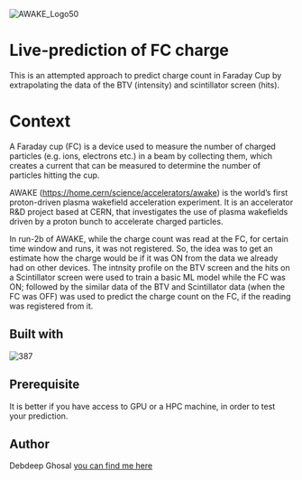 
![AWAKE_Logo50](https://github.com/user-attachments/assets/cd483d39-5d4a-498c-abf0-cc4b3e47240f)

# Live-prediction of FC charge

This is an attempted approach to predict charge count in Faraday Cup by extrapolating the data of the BTV (intensity) and scintillator screen (hits).

# Context
A Faraday cup (FC) is a device used to measure the number of charged particles (e.g. ions, electrons etc.) in a beam by collecting them, which creates a current that can be measured to determine the number of particles hitting the cup.

AWAKE (https://home.cern/science/accelerators/awake) is the world’s first proton-driven plasma wakefield acceleration experiment. It is an accelerator R&D project based at CERN, that investigates the use of plasma wakefields driven by a proton bunch to accelerate charged particles.

In run-2b of AWAKE, while the charge count was read at the FC, for certain time window and runs, it was not registered. So, the idea was to get an estimate how the charge would be if it was ON from the data we already had on other devices.
The intnsity profile on the BTV screen and the hits on a Scintillator screen were used to train a basic ML model while the FC was ON; followed by the similar data of the BTV and Scintillator data (when the FC was OFF) was used to predict the charge count on the FC, if the reading was registered from it.

## Built with
![387](https://github.com/user-attachments/assets/b6a93c80-9097-485f-a05b-bf21054ed0a8)

## Prerequisite
It is better if you have access to GPU or a HPC machine, in order to test your prediction.

## Author
Debdeep Ghosal [you can find me here](https://www.linkedin.com/in/debdeep-ghosal-46aa314a/)

